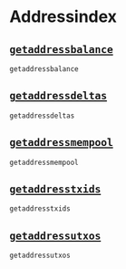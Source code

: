 # Addressindex
## [`getaddressbalance`](getaddressbalance.md)
```
getaddressbalance
```

## [`getaddressdeltas`](getaddressdeltas.md)
```
getaddressdeltas
```

## [`getaddressmempool`](getaddressmempool.md)
```
getaddressmempool
```

## [`getaddresstxids`](getaddresstxids.md)
```
getaddresstxids
```

## [`getaddressutxos`](getaddressutxos.md)
```
getaddressutxos
```

